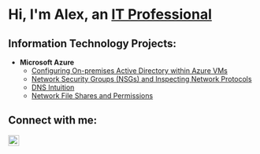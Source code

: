 <h1>Hi, I'm Alex, an <a href="https://www.linkedin.com/in/alex-schwartz4/">IT Professional</a></h1>

<h2> Information Technology Projects:</h2>

- <b>Microsoft Azure</b>
  - [Configuring On-premises Active Directory within Azure VMs](https://github.com/alexschwartz4/configure-ad)
  - [Network Security Groups (NSGs) and Inspecting Network Protocols](https://github.com/alexschwartz4/azure-network-protocols)
  - [DNS Intuition](https://github.com/alexschwartz4/DNS-Intuition)
  - [Network File Shares and Permissions](https://github.com/alexschwartz4/Network-File-Shares-and-Permissions)
<h2>Connect with me:</h2>

[<img align="left" alt="Alex | LinkedIn" width="22px" src="https://cdn.jsdelivr.net/npm/simple-icons@v3/icons/linkedin.svg" />][linkedin]



[linkedin]: www.linkedin.com/in/alex-schwartz4 
